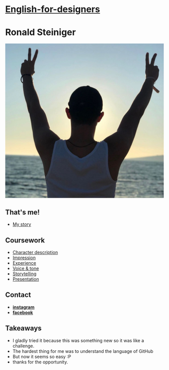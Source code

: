 # [English-for-designers](https://github.com/RonaldRonno/english-for-designers/blob/main/README.md)

# Ronald Steiniger

![Photo ME](freedomRono.jpeg) 

## That's me!

- [My story](https://github.com/RonaldRonno/english-for-designers/blob/main/03-aboutness/index.md)

## Coursework 
- [Character description](https://github.com/RonaldRonno/english-for-designers/blob/main/01-character-description/index.md)
- [Impression](https://github.com/RonaldRonno/english-for-designers/blob/main/02-impression/index.md)
- [Experience](https://github.com/RonaldRonno/english-for-designers/blob/main/04-experience/index.md)
- [Voice & tone](https://github.com/RonaldRonno/english-for-designers/blob/main/05-voice-tone/index.md)
- [Storytelling](https://github.com/RonaldRonno/english-for-designers/blob/main/06-storytelling/index.md)
- [Presentation](https://github.com/RonaldRonno/english-for-designers/blob/main/08-presentation/SOS%20ARCHITEKTI%20%2B%20other%20stuff.pdf)
## Contact

- **[instagram](https://www.instagram.com/ronald_steiniger/)**
- **[facebook](https://www.facebook.com/ronald.steiniger)**

## Takeaways
- I gladly tried it because this was something new so it was like a challenge. 
- The hardest thing for me was to understand the language of GitHub
- But now it seems so easy :P
- thanks for the opportunity.
